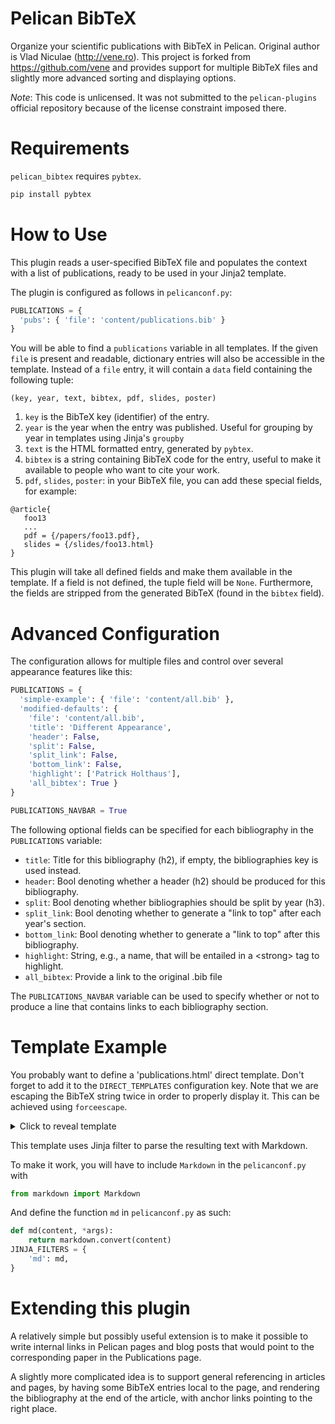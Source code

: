 Pelican BibTeX
==============

Organize your scientific publications with BibTeX in Pelican. Original author is Vlad Niculae (http://vene.ro).
This project is forked from https://github.com/vene and provides support for multiple BibTeX files and slightly
more advanced sorting and displaying options.

*Note*: This code is unlicensed. It was not submitted to the `pelican-plugins`
official repository because of the license constraint imposed there.


Requirements
============

`pelican_bibtex` requires `pybtex`.

```bash
pip install pybtex
```

How to Use
==========

This plugin reads a user-specified BibTeX file and populates the context with
a list of publications, ready to be used in your Jinja2 template.

The plugin is configured as follows in ```pelicanconf.py```:

```python
PUBLICATIONS = {
  'pubs': { 'file': 'content/publications.bib' }
}
```

You will be able to find a `publications` variable in all templates. If the given
```file``` is present and readable, dictionary entries will also be accessible in the template.
Instead of a ```file``` entry, it will contain a ```data``` field containing the following tuple:

```
(key, year, text, bibtex, pdf, slides, poster)
```

1. `key` is the BibTeX key (identifier) of the entry.
2. `year` is the year when the entry was published.  Useful for grouping by year in templates using Jinja's `groupby`
3. `text` is the HTML formatted entry, generated by `pybtex`.
4. `bibtex` is a string containing BibTeX code for the entry, useful to make it
available to people who want to cite your work.
5. `pdf`, `slides`, `poster`: in your BibTeX file, you can add these special fields,
for example:
```
@article{
   foo13
   ...
   pdf = {/papers/foo13.pdf},
   slides = {/slides/foo13.html}
}
```
This plugin will take all defined fields and make them available in the template.
If a field is not defined, the tuple field will be `None`.  Furthermore, the
fields are stripped from the generated BibTeX (found in the `bibtex` field).

Advanced Configuration
======================

The configuration allows for multiple files and control over several appearance features like this:

```python
PUBLICATIONS = {
  'simple-example': { 'file': 'content/all.bib' },
  'modified-defaults': {
    'file': 'content/all.bib',
    'title': 'Different Appearance',
    'header': False,
    'split': False,
    'split_link': False,
    'bottom_link': False,
    'highlight': ['Patrick Holthaus'],
    'all_bibtex': True }
}

PUBLICATIONS_NAVBAR = True
```

The following optional fields can be specified for each bibliography in the ```PUBLICATIONS``` variable:

* ```title```: Title for this bibliography (h2), if empty, the bibliographies key is used instead.
* ```header```: Bool denoting whether a header (h2) should be produced for this bibliography.
* ```split```: Bool denoting whether bibliographies should be split by year (h3).
* ```split_link```: Bool denoting whether to generate a "link to top" after each year's section.
* ```bottom_link```: Bool denoting whether to generate a "link to top" after this bibliography.
* ```highlight```: String, e.g., a name, that will be entailed in a \<strong\> tag to highlight.
* ```all_bibtex```: Provide a link to the original .bib file

The ```PUBLICATIONS_NAVBAR``` variable can be used to specify whether or not to produce a line that contains
links to each bibliography section.

Template Example
================

You probably want to define a 'publications.html' direct template.  Don't forget
to add it to the `DIRECT_TEMPLATES` configuration key.  Note that we are escaping
the BibTeX string twice in order to properly display it.  This can be achieved
using `forceescape`.

<details><summary>Click to reveal template</summary>

```jinja2
{% extends "page.html" %}

{% block content %}

<!-- header part: original bootstrap pages content block -->
<section id="content" class="body">
    {% if page.title %}
        <h1 class="entry-title">{{ page.title }}</h1>
    {% endif %}
    {% import 'includes/translations.html' as translations with context %}
    {{ translations.translations_for(page) }}
    {% if PDF_PROCESSOR %}
        <a href="{{ SITEURL }}/pdf/{{ page.slug }}.pdf">
            get the pdf
        </a>
    {% endif %}
    <div class="entry-content">
        {{ page.content }}

<!-- add header navbar -->
{% if PUBLICATIONS_NAVBAR %}
    <p>
        {% for bib in publications|sort %}
            <a class="reference external" href="#{{ bib }}">{{ publications[bib]['title'] }}</a>
            {% if not loop.last %}&middot;{% endif %}
        {% endfor %}
    </p>
{% endif %}

<!-- add publication list -->
{% for bib in publications|sort %}
    <div class="publications" id="{{ bib }}">
        {% if publications[bib]['header'] %}
          <h2>{{ publications[bib]['title'] }}</h2>
        {% endif %}
        {% if publications[bib]['split'] %}
            {% set remember = namespace(year="0") %}
            {% for key, year, text, bibtex, pdf, slides, poster in publications[bib]['data'] %}
                {% if remember.year != year %}
                    {% if remember.year !="0" %}
                        </ul>
                        {% if publications[bib]['split_link'] %}
                            <div style="text-align:right"><i class="fa fa-arrow-up"></i> <a href="#">Back to top</a></div>
                        {% endif %}
                    {% endif %}
                    <h3>{{ year }}</h3>
                    <ul>
                    {% set remember.year=year %}
                {% endif %}
                <li style="margin: 5px 0;" id="{{ key }}">
                    {{ text }}
                    [&nbsp;<a data-toggle="collapse" data-target="#{{ key}}-bib">BibTeX</a>&nbsp;]
                    {% for label, target in [('PDF', pdf), ('Slides', slides), ('Poster', poster)] %}
                        {{ "[&nbsp;<a href=\"%s\">%s</a>&nbsp;]" % (target, label) if target }}
                    {% endfor %}
                    <div style="clear:both" id="{{ key }}-bib" class="collapse">
                        {% set bibtex = '```tex\n' + bibtex + '\n```' %}
                        {{ bibtex|md }}
                    </div>
                </li>
            {% endfor %}
            </ul>
        {% else %}
            <ul>
                {% for key, year, text, bibtex, pdf, slides, poster in publications[bib]['data'] %}
                    <li style="margin: 5px 0;" id="{{ key }}">
                        {{ text }}
                        [&nbsp;<a data-toggle="collapse" data-target="#{{ key}}-bib">BibTeX</a>&nbsp;]
                        {% for label, target in [('PDF', pdf), ('Slides', slides), ('Poster', poster)] %}
                            {{ "[&nbsp;<a href=\"%s\">%s</a>&nbsp;]" % (target, label) if target }}
                        {% endfor %}
                        <div style="clear:both" id="{{ key }}-bib" class="collapse">
                            {% set bibtex = '```tex\n' + bibtex + '\n```' %}
                            {{ bibtex|md }}
                        </div>
                    </li>
                {% endfor %}
            </ul>
        {% endif %}

        {% if not loop.last and publications[bib]['bottom_link'] %}
            <div style="text-align:right"><i class="fa fa-arrow-up"></i> <a href="#">Back to top</a></div>
        {% endif %}
    </div>
{% endfor %}

<!-- footer part: original bootstrap pages content block -->
        {% if page.comments == 'enabled' %}
            {% include 'includes/comments.html' %}
        {% endif %}
    </div>
</section>

{% endblock %}
```

</details>

This template uses Jinja filter to parse the resulting text with Markdown.

To make it work, you will have to include `Markdown` in the `pelicanconf.py` with 

```python
from markdown import Markdown
```

And define the function `md` in `pelicanconf.py` as such:

```python
def md(content, *args):
    return markdown.convert(content)
JINJA_FILTERS = {
    'md': md,
}
```

Extending this plugin
=====================

A relatively simple but possibly useful extension is to make it possible to
write internal links in Pelican pages and blog posts that would point to the
corresponding paper in the Publications page.

A slightly more complicated idea is to support general referencing in articles
and pages, by having some BibTeX entries local to the page, and rendering the
bibliography at the end of the article, with anchor links pointing to the right
place.
